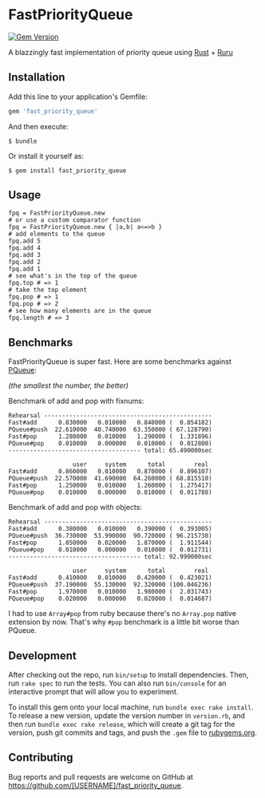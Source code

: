 # FastPriorityQueue

[![Gem Version](https://badge.fury.io/rb/fast_priority_queue.svg)](https://badge.fury.io/rb/fast_priority_queue)

A blazzingly fast implementation of priority queue using [Rust](https://www.rust-lang.org/en-US/) + [Ruru](https://github.com/d-unseductable/ruru)

## Installation

Add this line to your application's Gemfile:

```ruby
gem 'fast_priority_queue'
```

And then execute:

    $ bundle

Or install it yourself as:

    $ gem install fast_priority_queue

## Usage

```
fpq = FastPriorityQueue.new
# or use a custom comparator function
fpq = FastPriorityQueue.new { |a,b| a<=>b }
# add elements to the queue
fpq.add 5
fpq.add 4
fpq.add 3
fpq.add 2
fpq.add 1
# see what's in the top of the queue
fpq.top # => 1
# take the top element
fpq.pop # => 1
fpq.pop # => 2
# see how many elements are in the queue
fpq.length # => 3
```

## Benchmarks
FastPriorityQueue is super fast. Here are some benchmarks against [PQueue](https://github.com/rubyworks/pqueue):

*(the smallest the number, the better)*

Benchmark of add and pop with fixnums:
```
Rehearsal -----------------------------------------------
Fast#add      0.830000   0.010000   0.840000 (  0.854182)
PQueue#push  22.610000  40.740000  63.350000 ( 67.128790)
Fast#pop      1.280000   0.010000   1.290000 (  1.331896)
PQueue#pop    0.010000   0.000000   0.010000 (  0.012800)
------------------------------------- total: 65.490000sec

                  user     system      total        real
Fast#add      0.860000   0.010000   0.870000 (  0.896107)
PQueue#push  22.570000  41.690000  64.260000 ( 68.815510)
Fast#pop      1.250000   0.010000   1.260000 (  1.275417)
PQueue#pop    0.010000   0.000000   0.010000 (  0.011788)
```

Benchmark of add and pop with objects:
```
Rehearsal -----------------------------------------------
Fast#add      0.380000   0.010000   0.390000 (  0.393005)
PQueue#push  36.730000  53.990000  90.720000 ( 96.215730)
Fast#pop      1.850000   0.020000   1.870000 (  1.911544)
PQueue#pop    0.010000   0.000000   0.010000 (  0.012731)
------------------------------------- total: 92.990000sec

                  user     system      total        real
Fast#add      0.410000   0.010000   0.420000 (  0.423021)
PQueue#push  37.190000  55.130000  92.320000 (100.046236)
Fast#pop      1.970000   0.010000   1.980000 (  2.031743)
PQueue#pop    0.020000   0.000000   0.020000 (  0.014687)
```
I had to use `Array#pop` from ruby because there's no `Array.pop` native extension by now.
That's why `#pop` benchmark is a little bit worse than PQueue.

## Development

After checking out the repo, run `bin/setup` to install dependencies. Then, run `rake spec` to run the tests. You can also run `bin/console` for an interactive prompt that will allow you to experiment.

To install this gem onto your local machine, run `bundle exec rake install`. To release a new version, update the version number in `version.rb`, and then run `bundle exec rake release`, which will create a git tag for the version, push git commits and tags, and push the `.gem` file to [rubygems.org](https://rubygems.org).

## Contributing

Bug reports and pull requests are welcome on GitHub at https://github.com/[USERNAME]/fast_priority_queue.

